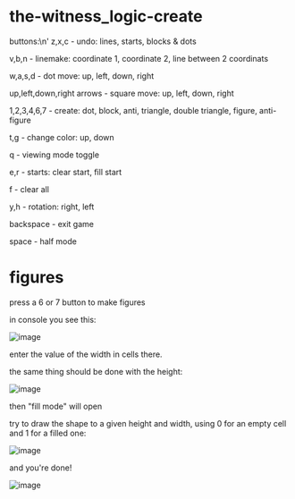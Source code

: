 # the-witness_logic-create

buttons:\n'
z,x,c - undo: lines, starts, blocks & dots

v,b,n - linemake: coordinate 1, coordinate 2, line between 2 coordinats

w,a,s,d - dot move: up, left, down, right

up,left,down,right arrows - square move: up, left, down, right

1,2,3,4,6,7 - create: dot, block, anti, triangle, double triangle, figure, anti-figure

t,g - change color: up, down

q - viewing mode toggle

e,r - starts: clear start, fill start

f - clear all

y,h - rotation: right, left

backspace - exit game

space - half mode

# figures

press a 6 or 7 button to make figures

in console you see this:

![image](https://cdn.discordapp.com/attachments/788349108678688792/818359191965532170/unknown.png)

enter the value of the width in cells there.

the same thing should be done with the height:

![image](https://cdn.discordapp.com/attachments/788349108678688792/818360176263299093/unknown.png)

then "fill mode" will open

try to draw the shape to a given height and width, using 0 for an empty cell and 1 for a filled one:

![image](https://cdn.discordapp.com/attachments/788349108678688792/818361370994147388/unknown.png)

and you're done!

![image](https://cdn.discordapp.com/attachments/788349108678688792/818361835992514560/unknown.png)
